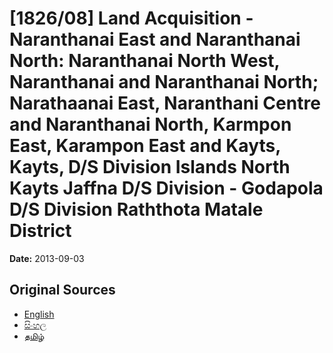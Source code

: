 # [1826/08] Land Acquisition - Naranthanai East and Naranthanai North: Naranthanai North West, Naranthanai and Naranthanai North; Narathaanai East, Naranthani Centre and Naranthanai North, Karmpon East, Karampon East and Kayts, Kayts, D/S Division Islands North Kayts Jaffna D/S Division - Godapola D/S Division Raththota Matale District

**Date:** 2013-09-03

## Original Sources

- [English](https://documents.gov.lk/view/extra-gazettes/2013/9/1826-08_E.pdf)
- [සිංහල](https://documents.gov.lk/view/extra-gazettes/2013/9/1826-08_S.pdf)
- [தமிழ்](https://documents.gov.lk/view/extra-gazettes/2013/9/1826-08_T.pdf)
